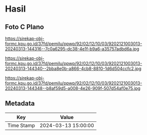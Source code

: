# Hasil

## Foto C Plano

https://sirekap-obj-formc.kpu.go.id/37fd/pemilu/ppwp/92/02/12/10/03/9202121003013-20240313-144316--7c0a6295-dc38-4e1f-b9a6-a35757adbd6a.jpg

https://sirekap-obj-formc.kpu.go.id/37fd/pemilu/ppwp/92/02/12/10/03/9202121003013-20240313-144340--2bba8e0b-a866-4cb8-8810-1d6d504ccfc2.jpg

https://sirekap-obj-formc.kpu.go.id/37fd/pemilu/ppwp/92/02/12/10/03/9202121003013-20240313-144348--b8af59d5-a008-4e26-909f-507d54af0e75.jpg


## Metadata

| Key        | Value               |
| ---------- | ------------------- |
| Time Stamp | 2024-03-13 15:00:00 |



